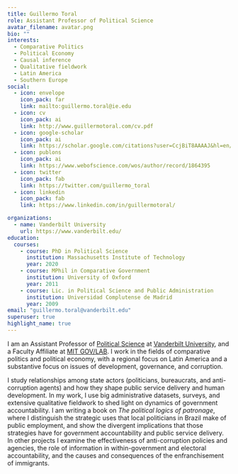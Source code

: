 ```yaml
---
title: Guillermo Toral
role: Assistant Professor of Political Science
avatar_filename: avatar.png
bio: ""
interests:
  - Comparative Politics
  - Political Economy
  - Causal inference
  - Qualitative fieldwork
  - Latin America
  - Southern Europe
social:
  - icon: envelope
    icon_pack: far
    link: mailto:guillermo.toral@ie.edu
  - icon: cv
    icon_pack: ai
    link: http://www.guillermotoral.com/cv.pdf
  - icon: google-scholar
    icon_pack: ai
    link: https://scholar.google.com/citations?user=CcjBiT8AAAAJ&hl=en/
  - icon: publons
    icon_pack: ai
    link: https://www.webofscience.com/wos/author/record/1864395
  - icon: twitter
    icon_pack: fab
    link: https://twitter.com/guillermo_toral
  - icon: linkedin
    icon_pack: fab
    link: https://www.linkedin.com/in/guillermotoral/

organizations:
  - name: Vanderbilt University
    url: https://www.vanderbilt.edu/
education:
  courses:
    - course: PhD in Political Science
      institution: Massachusetts Institute of Technology
      year: 2020
    - course: MPhil in Comparative Government
      institution: University of Oxford
      year: 2011
    - course: Lic. in Political Science and Public Administration
      institution: Universidad Complutense de Madrid
      year: 2009
email: "guillermo.toral@vanderbilt.edu"
superuser: true
highlight_name: true
---
```

I am an Assistant Professor of [Political Science](https://www.vanderbilt.edu/political-science/) at [Vanderbilt University](https://www.vanderbilt.edu/), and a Faculty Affiliate at [MIT GOV/LAB](https://mitgovlab.org/). I work in the fields of comparative politics and political economy, with a regional focus on Latin America and a substantive focus on issues of development, governance, and corruption.

I study relationships among state actors (politicians, bureaucrats, and anti-corruption agents) and how they shape public service delivery and human development. In my work, I use big administrative datasets, surveys, and extensive qualitative fieldwork to shed light on dynamics of government accountability. I am writing a book on *The political logics of patronage*, where I distinguish the strategic uses that local politicians in Brazil make of public employment, and show the divergent implications that those strategies have for government accountability and public service delivery. In other projects I examine the effectiveness of anti-corruption policies and agencies, the role of information in within-government and electoral accountability, and the causes and consequences of the enfranchisement of immigrants.
